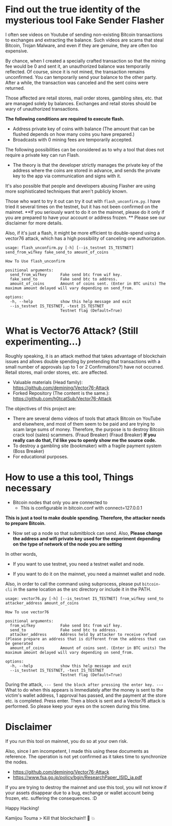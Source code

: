 # Find out the true identity of the mysterious tool Fake Sender Flasher

I often see videos on Youtube of sending non-existing Bitcoin transactions to exchanges and extracting the balance.
Such videos are scams that steal Bitcoin, Trojan Malware, and even if they are genuine, they are often too expensive.

By chance, when I created a specially crafted transaction so that the mining fee would be 0 and sent it, an unauthorized balance was temporarily reflected.
Of course, since it is not mined, the transaction remains unconfirmed. You can temporarily send your balance to the other party.
After a while, the transaction was canceled and the sent coins were returned.

Those affected are retail stores, mail order stores, gambling sites, etc. that are managed solely by balances.
Exchanges and retail stores should be wary of unauthorized transactions.

**The following conditions are required to execute flash.**
- Address private key of coins with balance (The amount that can be flushed depends on how many coins you have prepared.)
- Broadcasts with 0 mining fees are temporarily accepted.

The following possibilities can be considered as to why a tool that does not require a private key can run Flash.
- The theory is that the developer strictly manages the private key of the address where the coins are stored in advance, and sends the private key to the app via communication and signs with it.

It's also possible that people and developers abusing Flasher are using more sophisticated techniques that aren't publicly known.

Those who want to try it out can try it out with ```flash_unconfirm.py```.
I have tried it several times on the testnet, but it has not been confirmed on the mainnet.
**If you seriously want to do it on the mainnet, please do it only if you are prepared to have your account or address frozen. **
Please see our disclaimer for more details.


Also, if it's just a flash, it might be more efficient to double-spend using a vector76 attack, which has a high possibility of canceling one authorization.


```
usage: flash_unconfirm.py [-h] [--is_testnet IS_TESTNET] send_from_wifkey fake_send_to amount_of_coins

How To Use flash_unconfirm

positional arguments:
  send_from_wifkey      Fake send btc from wif key.
  fake_send_to          Fake send btc to address.
  amount_of_coins       Amount of coins sent. (Enter in BTC units) The maximum amount delayed will vary depending on send_from.

options:
  -h, --help            show this help message and exit
  --is_testnet IS_TESTNET, -test IS_TESTNET
                        Testnet flag (Default=True)
```

# What is Vector76 Attack? (Still experimenting...)

Roughly speaking, it is an attack method that takes advantage of blockchain issues and allows double spending by pretending that transactions with a small number of approvals (up to 1 or 2 Confirmations?) have not occurred.
Retail stores, mail order stores, etc. are affected.

- Valuable materials (Head family): https://github.com/demining/Vector76-Attack
- Forked Repository  (The content is the same.): https://github.com/h0tcatSub/Vector76-Attack



The objectives of this project are:

- There are several demo videos of tools that attack Bitcoin on YouTube and elsewhere, and most of them seem to be paid and are trying to scam large sums of money. Therefore, the purpose is to destroy Bitcoin crack tool (sales) scammers. (Fraud Breaker)
 (Fraud Breaker) **If you really can do that, I'd like you to openly show me the source code.**
- To destroy a gambling site (bookmaker) with a fragile payment system (Boss Breaker)
- For educational purposes.

# How to use a this tool, Things necessary

- Bitcoin nodes that only you are connected to
  - This is configurable in bitcoin.conf with connect=127.0.0.1

**This is just a tool to make double spending. Therefore, the attacker needs to prepare Bitcoin.**

- Now set up a node so that submitblock can send. Also, **Please change the address and wifi private key used for the experiment depending on the type of network of the node you are setting**

In other words,
- If you want to use testnet, you need a testnet wallet and node.

- If you want to do it on the mainnet, you need a mainnet wallet and node.

Also, in order to call the command using subprocess, please put ``bitcoin-cli`` in the same location as the src directory or include it in the PATH.


```
usage: vector76.py [-h] [--is_testnet IS_TESTNET] from_wifkey send_to attacker_address amount_of_coins

How To use vector76

positional arguments:
  from_wifkey           Fake send btc from wif key.
  send_to               Fake send btc to address.
  attacker_address      Address held by attacker to receive refund (Please prepare an address that is different from the address that can be generated
  amount_of_coins       Amount of coins sent. (Enter in BTC units) The maximum amount delayed will vary depending on send_from.

options:
  -h, --help            show this help message and exit
  --is_testnet IS_TESTNET, -test IS_TESTNET
                        Testnet flag (Default=True)
```

During the attack,
```--- Send the block after pressing the enter key. ---```
What to do when this appears is
Immediately after the money is sent to the victim's wallet address, 1 approval has passed, and the payment at the store etc. is completed.
Press enter. Then a block is sent and a Vector76 attack is performed. So please keep your eyes on the screen during this time.

# Disclaimer

If you run this tool on mainnet, you do so at your own risk.

Also, since I am incompetent, I made this using these documents as reference. The operation is not yet confirmed as it takes time to synchronize the nodes.

- https://github.com/demining/Vector76-Attack
- https://www.fsa.go.jp/policy/bgin/ResearchPaper_ISID_ja.pdf

If you are trying to destroy the mainnet and use this tool, you will not know if your assets disappear due to a bug, exchange or wallet account being frozen, etc.
suffering the consequences. :D

Happy Hacking!


Kamijou Touma > Kill that blockchain!!  👊  💥 